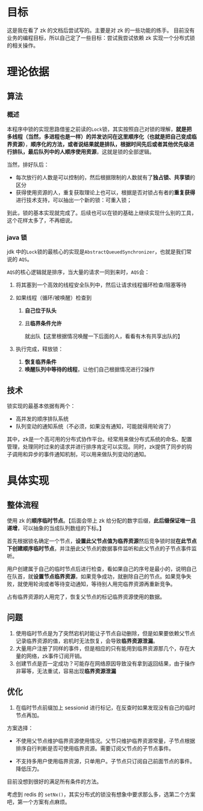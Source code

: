 # 目标
这是我在看了 zk 的文档后尝试写的。主要是对 zk 的一些功能的练手。
目前没有业务的编程目标，所以自己定了一些目标：尝试我尝试依赖 zk 实现一个分布式锁的相关操作。

# 理论依据
## 算法

### 概述

本程序中锁的实现思路借鉴之前读的`Lock`锁，其实按照自己对锁的理解，**就是把多线程（当然，多进程也是一样）的并发访问在这里顺序化（也就是把自己变成临界资源）**，**顺序化的方法，或者说结果就是排队，根据时间先后或者其他优先级进行排队，最后队列中的人顺序使用资源**，这就是锁的全部逻辑。

当然，排好队后：

* 每次放行的人数是可以控制的，然后根据限制的人数就有了**独占锁、共享锁**的区分
* 获得使用资源的人，重复获取理论上也可以，根据是否对锁占有者的**重复获得**进行技术支持，可以抽出一个新的锁：可重入锁；

到此，锁的基本实现就完成了。后续也可以在锁的基础上继续实现什么别的工具，这个花样太多了，不再细说。

### java 锁

jdk 中的`Lock`锁的最核心的实现是`AbstractQueuedSynchronizer`，也就是我们常说的 `AQS`。

`AQS`的核心逻辑就是排序，当大量的请求一同到来时，`AQS`会：

1. 将其塞到一个高效的线程安全队列中，然后让请求线程循环检查/阻塞等待

2. 如果线程（循环/被唤醒）检查到

   1. **自己位于队头**

   2. 且**临界条件允许**

      就出队【这里根据情况唤醒一下后面的人，看看有木有共享出队的】

3. 执行完成，释放锁：

   1. **恢复临界条件**
   2. **唤醒队列中等待的线程**，让他们自己根据情况进行2操作

## 技术

锁实现的最基本依据有两个：

* 高并发的顺序排队系统
* 队列变动的通知系统（不必须，如果没有通知，可能就得用轮询了）

其中，zk是一个高可用的分布式协作平台。经常用来做分布式系统的命名、配置管理，处理同时过来的请求并进行排序肯定可以实现。同时，zk提供了同步的钩子调用和异步的事件通知机制，可以用来做队列变动的通知。

# 具体实现

## 整体流程

使用 zk 的**顺序临时节点**。【后面会带上 zk 给分配的数字后缀，**此后缀保证唯一且递增**，可以抽象的当成队列数组的下标。】

首先根据锁名确定一个节点，**设置此父节点值为临界资源**然后竞争锁时就**在此节点下创建顺序临时节点**，并注册此父节点的数据事件监听和此父节点的子节点事件监听。

用户创建属于自己的临时节点后进行检查，看如果自己的序号是最小的，说明自己在队首，就**设置节点临界资源**，如果竞争成功，就删除自己的节点。如果竞争失败，就使用轮询或者等待变动通知，等待别人用完临界资源再重新竞争。

占有临界资源的人用完了，恢复父节点的标记临界资源使用的数据。

## 问题

1. 使用临时节点是为了突然宕机时能让子节点自动删除，但是如果要依赖父节点记录临界资源的值，宕机时无法恢复，会导致**临界资源泄漏**。
2. 大量用户注册了同样的事件，但是相应的只有能用到临界资源那几个，存在大量的网络，zk事件订阅开销。
3. 创建节点是否一定成功？可能存在网络原因导致没有拿到返回结果，由于操作非幂等，无法重试，容易出现**临界资源泄漏**

## 优化

1. 在临时节点前缀加上 sessionid 进行标记，在反查时如果发现没有自己的临时节点再加。

方案选择：

* 不使用父节点维护临界资源使用情况。父节只维护临界资源常量，子节点根据排序自行判断是否可使用临界资源。需要订阅父节点的子节点事件。

* 不支持多用户使用临界资源，只单用户。子节点只订阅自己前面节点的事件。降低压力。

目前没想到很好的满足所有条件的方法。

考虑到 redis 的 `setNx()`，其实分布式的锁没有想象中要求那么多，选第二个方案吧，第一个方案有点麻烦。



